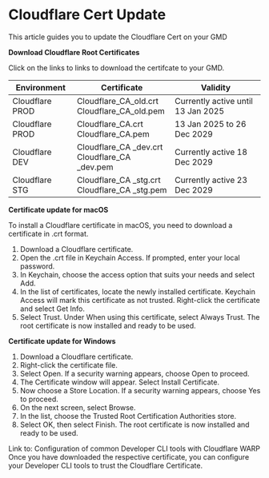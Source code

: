 <!-- !> This documentation is obsolete. Refer to [SHIP-HATS documentation](https://docs.developer.tech.gov.sg/docs/ship-hats-docs/) for more details. -->

# Cloudflare Cert Update

This article guides you to update the Cloudflare Cert on your GMD

**Download Cloudflare Root Certificates**

Click on the links to links to download the certifcate to your GMD.

| Environment | Certificate | Validity |
| --- | --- |--- |
| Cloudflare PROD | Cloudflare_CA_old.crt<br>Cloudflare_CA_old.pem | Currently active until 13 Jan 2025|
| Cloudflare PROD | Cloudflare_CA.crt<br>Cloudflare_CA.pem | 13 Jan 2025 to 26 Dec 2029 |
| Cloudflare DEV | Cloudflare_CA _dev.crt<br>Cloudflare_CA _dev.pem | Currently active 18 Dec 2029 |
| Cloudflare STG |Cloudflare_CA _stg.crt<br>Cloudflare_CA _stg.pem | Currently active 23 Dec 2029 |

**Certificate update for macOS**

To install a Cloudflare certificate in macOS, you need to download a certificate in .crt format.
1.	Download a Cloudflare certificate.
2.	Open the .crt file in Keychain Access. If prompted, enter your local password.
3.	In Keychain, choose the access option that suits your needs and select Add.
4.	In the list of certificates, locate the newly installed certificate. Keychain Access will mark this certificate as not trusted. Right-click the certificate and select Get Info.
5.	Select Trust. Under When using this certificate, select Always Trust.
The root certificate is now installed and ready to be used.

**Certificate update for Windows**

1.	Download a Cloudflare certificate.
2.	Right-click the certificate file.
3.	Select Open. If a security warning appears, choose Open to proceed.
4.	The Certificate window will appear. Select Install Certificate.
5.	Now choose a Store Location. If a security warning appears, choose Yes to proceed.
6.	On the next screen, select Browse.
7.	In the list, choose the Trusted Root Certification Authorities store.
8.	Select OK, then select Finish.
The root certificate is now installed and ready to be used.

Link to: Configuration of common Developer CLI tools with Cloudflare WARP
Once you have downloaded the respective certificate, you can configure your Developer CLI tools to trust the Cloudflare Certificate.
